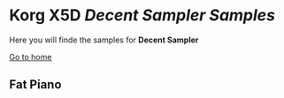 # **Korg X5D** *Decent Sampler Samples*

Here you will finde the samples for **Decent Sampler**

[Go to home](../../README.md)

## **Fat Piano**

